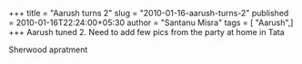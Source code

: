 +++
title = "Aarush turns 2"
slug = "2010-01-16-aarush-turns-2"
published = 2010-01-16T22:24:00+05:30
author = "Santanu Misra"
tags = [ "Aarush",]
+++
Aarush tuned 2. Need to add few pics from the party at home in Tata
Sherwood apratment

